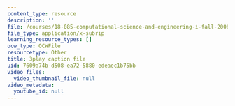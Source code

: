 ```yaml
---
content_type: resource
description: ''
file: /courses/18-085-computational-science-and-engineering-i-fall-2008/7609a74bd508ea725880edeaec1b75bb_StnOg-q2tS8.srt
file_type: application/x-subrip
learning_resource_types: []
ocw_type: OCWFile
resourcetype: Other
title: 3play caption file
uid: 7609a74b-d508-ea72-5880-edeaec1b75bb
video_files:
  video_thumbnail_file: null
video_metadata:
  youtube_id: null
---
```

